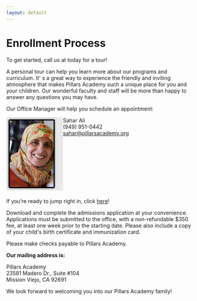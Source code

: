 ```yaml
---
layout: default
---
```


# Enrollment Process

To get started, call us at today for a tour!

A personal tour can help you learn more about our programs and curriculum. It' s a great way to experience the friendly and inviting atmosphere that makes Pillars Academy such a unique place for you and your children. Our wonderful faculty and staff will be more than happy to answer any questions you may have.

Our Office Manager will help you schedule an appointment:

<img src="/images/stories/site-images/pic_saharali.jpg" border="0" alt="Sahar Ali" title="Sahar Ali" align="left" />

Sahar Ali  
(949) 951-0442  
<sahar@pillarsacademy.org>

<br />
<br />
<br />
<br />
<br />
<br />
<br />
<br />

If you’re ready to jump right in, click [here](/admission/applications)!

Download and complete the admissions application at your convenience. Applications must be submitted to the office, with a non-refundable $350 fee, at least one week prior to the starting date. Please also include a copy of your child's birth certificate and immunization card.

Please make checks payable to Pillars Academy.

**Our mailing address is:**

Pillars Academy  
23581 Madero Dr., Suite #104  
Mission Viejo, CA 92691

We look forward to welcoming you into our Pillars Academy family!